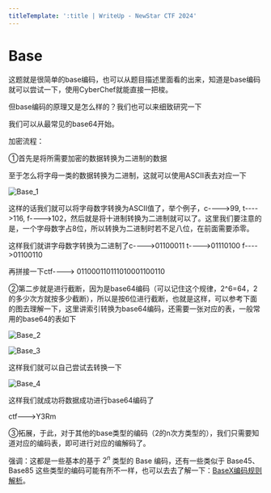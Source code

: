 ```yaml
---
titleTemplate: ':title | WriteUp - NewStar CTF 2024'
---
```


# Base

这题就是很简单的base编码，也可以从题目描述里面看的出来，知道是base编码就可以尝试一下，使用CyberChef就能直接一把梭。

但base编码的原理又是怎么样的？我们也可以来细致研究一下

我们可以从最常见的base64开始。

加密流程：

①首先是将所需要加密的数据转换为二进制的数据

至于怎么将字母一类的数据转换为二进制，这就可以使用ASCII表去对应一下

![Base_1](/assets/images/wp/2024/week1/base_1.png)

这样的话我们就可以将字母数字转换为ASCII值了，举个例子，c---->99, t---->116, f---->102，然后就是将十进制转换为二进制就可以了。这里我们要注意的是，一个字母数字占8位，所以转换为二进制时若不足八位，在前面需要添零。

这样我们就讲字母数字转换为二进制了c---->01100011  t---->01110100  f---->01100110

再拼接一下ctf---->  011000110111010001100110

②第二步就是进行截断，因为是base64编码（可以记住这个规律，2^6=64，2的多少次方就按多少截断），所以是按6位进行截断，也就是这样，可以参考下面的图去理解一下，这里讲索引转换为base64编码，还需要一张对应的表，一般常用的base64的表如下

![Base_2](/assets/images/wp/2024/week1/base_2.png)

![Base_3](/assets/images/wp/2024/week1/base_3.jpg)

这样我们就可以自己尝试去转换一下

![Base_4](/assets/images/wp/2024/week1/base_4.png)

这样我们就成功将数据成功进行base64编码了

ctf--->Y3Rm

③拓展，于此，对于其他的base类型的编码（2的n次方类型的），我们只需要知道对应的编码表，即可进行对应的编解码了。

强调：这都是一些基本的基于 $2^n$ 类型的 Base 编码，还有一些类似于 Base45、Base85 这些类型的编码可能有所不一样，也可以去去了解一下：[BaseX编码规则解析](https://bugwz.com/2019/11/18/basex/)。

